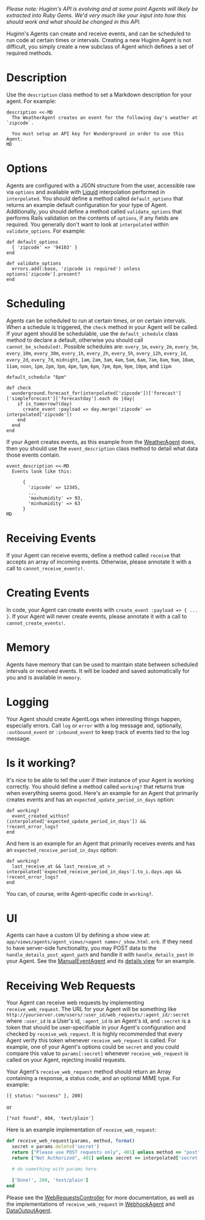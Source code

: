 *Please note: Huginn's API is evolving and at some point Agents will likely be extracted into Ruby Gems.  We'd very much like your input into how this should work and what should be changed in this API.*

Huginn's Agents can create and receive events, and can be scheduled to run code at certain times or intervals.  Creating a new Huginn Agent is not difficult, you simply create a new subclass of Agent which defines a set of required methods.

# Description

Use the `description` class method to set a Markdown description for your agent.  For example:

    description <<-MD
      The WeatherAgent creates an event for the following day's weather at `zipcode`.

      You must setup an API key for Wunderground in order to use this Agent.
    MD

# Options

Agents are configured with a JSON structure from the user, accessible raw via `options` and available with [Liquid](http://liquidmarkup.org/) interpolation performed in `interpolated`.  You should define a method called `default_options` that returns an example default configuration for your type of Agent.  Additionally, you should define a method called `validate_options` that performs Rails validation on the contents of `options`, if any fields are required.  You generally don't want to look at `interpolated` within `validate_options`.  For example:

    def default_options
      { 'zipcode' => '94103' }
    end

    def validate_options
      errors.add(:base, 'zipcode is required') unless options['zipcode'].present?
    end

# Scheduling

Agents can be scheduled to run at certain times, or on certain intervals.  When a schedule is triggered, the `check` method in your Agent will be called.  If your agent should be schedulable, use the `default_schedule` class method to declare a default, otherwise you should call `cannot_be_scheduled!`.  Possible schedules are: `every_1m`, `every_2m`, `every_5m`, `every_10m`, `every_30m`, `every_1h`, `every_2h`, `every_5h`, `every_12h`, `every_1d`, `every_2d`, `every_7d`, `midnight`, `1am`, `2am`, `3am`, `4am`, `5am`, `6am`, `7am`, `8am`, `9am`, `10am`, `11am`, `noon`, `1pm`, `2pm`, `3pm`, `4pm`, `5pm`, `6pm`, `7pm`, `8pm`, `9pm`, `10pm`, and `11pm`

    default_schedule "8pm"

    def check
      wunderground.forecast_for(interpolated['zipcode'])['forecast']['simpleforecast']['forecastday'].each do |day|
        if is_tomorrow?(day)
          create_event :payload => day.merge('zipcode' => interpolated['zipcode'])
        end
      end
    end

If your Agent creates events, as this example from the [WeatherAgent](https://github.com/cantino/huginn/blob/master/app/models/agents/weather_agent.rb) does, then you should use the `event_description` class method to detail what data those events contain.

    event_description <<-MD
      Events look like this:

          {
            'zipcode' => 12345,
            ...
            'maxhumidity' => 93,
            'minhumidity' => 63
          }
    MD

# Receiving Events

If your Agent can receive events, define a method called `receive` that accepts an array of incoming events.  Otherwise, please annotate it with a call to `cannot_receive_events!`.

# Creating Events

In code, your Agent can create events with `create_event :payload => { ... }`.  If your Agent will never create events, please annotate it with a call to `cannot_create_events!`.

# Memory

Agents have memory that can be used to maintain state between scheduled intervals or received events.  It will be loaded and saved automatically for you and is available in `memory`.

# Logging

Your Agent should create AgentLogs when interesting things happen, especially errors.  Call `log` or `error` with a log message and, optionally, `:outbound_event` or `:inbound_event` to keep track of events tied to the log message.

# Is it working?

It's nice to be able to tell the user if their instance of your Agent is working correctly.  You should define a method called `working?` that returns true when everything seems good.  Here's an example for an Agent that primarily creates events and has an `expected_update_period_in_days` option:

    def working?
      event_created_within?(interpolated['expected_update_period_in_days']) && !recent_error_logs?
    end

And here is an example for an Agent that primarily receives events and has an `expected_receive_period_in_days` option:

    def working?
      last_receive_at && last_receive_at > interpolated['expected_receive_period_in_days'].to_i.days.ago && !recent_error_logs?
    end

You can, of course, write Agent-specific code in `working?`.

# UI

Agents can have a custom UI by defining a show view at: `app/views/agents/agent_views/<agent name>/_show.html.erb`.  If they need to have server-side functionality, you may POST data to the `handle_details_post_agent_path` and handle it with `handle_details_post` in your Agent.  See the [ManualEventAgent](https://github.com/cantino/huginn/blob/master/app/models/agents/manual_event_agent.rb) and its [details view](https://github.com/cantino/huginn/blob/master/app/views/agents/agent_views/manual_event_agent/_show.html.erb) for an example.

# Receiving Web Requests

Your Agent can receive web requests by implementing `receive_web_request`.  The URL for your Agent will be something like `http://yourserver.com/users/:user_id/web_requests/:agent_id/:secret` where `:user_id` is a User's id, `:agent_id` is an Agent's id, and `:secret` is a token that should be user-specifiable in your Agent's configuration and checked by `receive_web_request`. It is highly recommended that every Agent verify this token whenever `receive_web_request` is called. For example, one of your Agent's options could be `secret` and you could compare this value to `params[:secret]` whenever `receive_web_request` is called on your Agent, rejecting invalid requests.

Your Agent's `receive_web_request` method should return an Array containing a response, a status code, and an optional MIME type.  For example:

    [{ status: "success" }, 200]

or

    ["not found", 404, 'text/plain']

Here is an example implementation of `receive_web_request`:

```ruby
def receive_web_request(params, method, format)
  secret = params.delete('secret')
  return ["Please use POST requests only", 401] unless method == "post"
  return ["Not Authorized", 401] unless secret == interpolated['secret']

  # do something with params here

  ['Done!', 200, 'text/plain']
end
```

Please see the [WebRequestsController](https://github.com/cantino/huginn/blob/master/app/controllers/web_requests_controller.rb) for more documentation, as well as the implementations of `receive_web_request` in [WebhookAgent](https://github.com/cantino/huginn/blob/master/app/models/agents/webhook_agent.rb) and [DataOutputAgent](https://github.com/cantino/huginn/blob/master/app/models/agents/data_output_agent.rb).